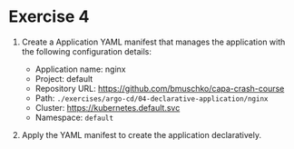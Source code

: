 # Exercise 4

1. Create a Application YAML manifest that manages the application with the following configuration details:

    - Application name: nginx
    - Project: default
    - Repository URL: https://github.com/bmuschko/capa-crash-course
    - Path: `./exercises/argo-cd/04-declarative-application/nginx`
    - Cluster: https://kubernetes.default.svc
    - Namespace: `default`

2. Apply the YAML manifest to create the application declaratively.